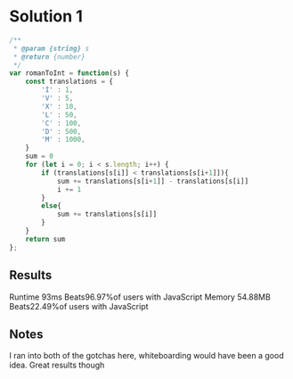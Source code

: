 # Solution 1  
```javascript
/**
 * @param {string} s
 * @return {number}
 */
var romanToInt = function(s) {
    const translations = {
        'I' : 1,
        'V' : 5,
        'X' : 10,
        'L' : 50,
        'C' : 100,
        'D' : 500,
        'M' : 1000,
    }
    sum = 0
    for (let i = 0; i < s.length; i++) {
        if (translations[s[i]] < translations[s[i+1]]){
            sum += translations[s[i+1]] - translations[s[i]]
            i += 1
        }
        else{
            sum += translations[s[i]]
        }
    }
    return sum
};
```
## Results 
Runtime 93ms Beats96.97%of users with JavaScript
Memory 54.88MB Beats22.49%of users with JavaScript
## Notes 
I ran into both of the gotchas here, whiteboarding would have been a good idea. Great results though


